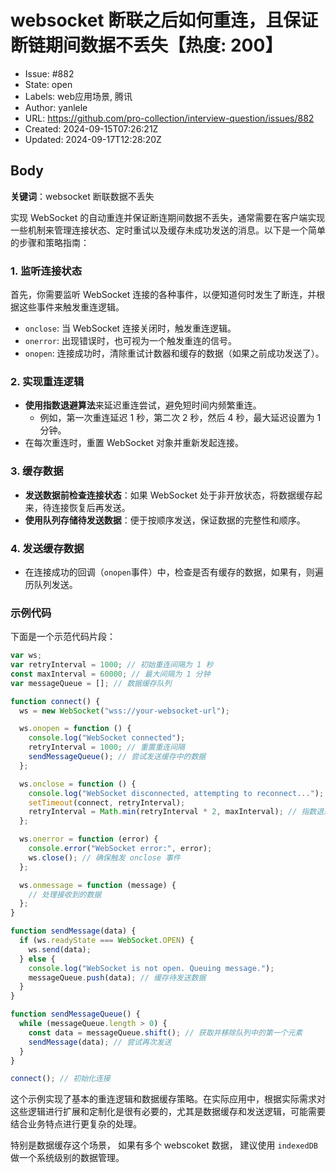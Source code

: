 # websocket 断联之后如何重连，且保证断链期间数据不丢失【热度: 200】

- Issue: #882
- State: open
- Labels: web应用场景, 腾讯
- Author: yanlele
- URL: https://github.com/pro-collection/interview-question/issues/882
- Created: 2024-09-15T07:26:21Z
- Updated: 2024-09-17T12:28:20Z

## Body

**关键词**：websocket 断联数据不丢失

实现 WebSocket 的自动重连并保证断连期间数据不丢失，通常需要在客户端实现一些机制来管理连接状态、定时重试以及缓存未成功发送的消息。以下是一个简单的步骤和策略指南：

### 1. 监听连接状态

首先，你需要监听 WebSocket 连接的各种事件，以便知道何时发生了断连，并根据这些事件来触发重连逻辑。

- `onclose`: 当 WebSocket 连接关闭时，触发重连逻辑。
- `onerror`: 出现错误时，也可视为一个触发重连的信号。
- `onopen`: 连接成功时，清除重试计数器和缓存的数据（如果之前成功发送了）。

### 2. 实现重连逻辑

- **使用指数退避算法**来延迟重连尝试，避免短时间内频繁重连。
  - 例如，第一次重连延迟 1 秒，第二次 2 秒，然后 4 秒，最大延迟设置为 1 分钟。
- 在每次重连时，重置 WebSocket 对象并重新发起连接。

### 3. 缓存数据

- **发送数据前检查连接状态**：如果 WebSocket 处于非开放状态，将数据缓存起来，待连接恢复后再发送。
- **使用队列存储待发送数据**：便于按顺序发送，保证数据的完整性和顺序。

### 4. 发送缓存数据

- 在连接成功的回调（`onopen`事件）中，检查是否有缓存的数据，如果有，则遍历队列发送。

### 示例代码

下面是一个示范代码片段：

```javascript
var ws;
var retryInterval = 1000; // 初始重连间隔为 1 秒
const maxInterval = 60000; // 最大间隔为 1 分钟
var messageQueue = []; // 数据缓存队列

function connect() {
  ws = new WebSocket("wss://your-websocket-url");

  ws.onopen = function () {
    console.log("WebSocket connected");
    retryInterval = 1000; // 重置重连间隔
    sendMessageQueue(); // 尝试发送缓存中的数据
  };

  ws.onclose = function () {
    console.log("WebSocket disconnected, attempting to reconnect...");
    setTimeout(connect, retryInterval);
    retryInterval = Math.min(retryInterval * 2, maxInterval); // 指数退避
  };

  ws.onerror = function (error) {
    console.error("WebSocket error:", error);
    ws.close(); // 确保触发 onclose 事件
  };

  ws.onmessage = function (message) {
    // 处理接收到的数据
  };
}

function sendMessage(data) {
  if (ws.readyState === WebSocket.OPEN) {
    ws.send(data);
  } else {
    console.log("WebSocket is not open. Queuing message.");
    messageQueue.push(data); // 缓存待发送数据
  }
}

function sendMessageQueue() {
  while (messageQueue.length > 0) {
    const data = messageQueue.shift(); // 获取并移除队列中的第一个元素
    sendMessage(data); // 尝试再次发送
  }
}

connect(); // 初始化连接
```

这个示例实现了基本的重连逻辑和数据缓存策略。在实际应用中，根据实际需求对这些逻辑进行扩展和定制化是很有必要的，尤其是数据缓存和发送逻辑，可能需要结合业务特点进行更复杂的处理。

特别是数据缓存这个场景， 如果有多个 webscoket 数据， 建议使用 `indexedDB` 做一个系统级别的数据管理。


